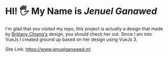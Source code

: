 # HI! 🖐 My Name is ***Jenuel Ganawed***
I'm glad that you visited my repo, this project is actually a design that made by [Brittany Chiang's](https://onepagelove.com/brittany-chiang) design, you should check her out. Since I am into VueJs I created ground up based on her design using VueJs 3.

Site Link: https://www.jenuelganawed.ml

